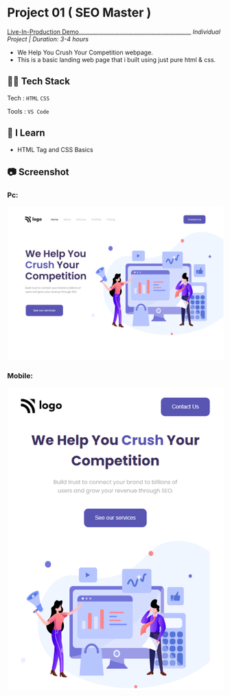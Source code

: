 # Project 01 ( SEO Master )
[Live-In-Production Demo](https://ubiquitous-muffin-437443.netlify.app/)_________________________________________ _Individual Project | Duration: 3-4 hours_ <br>
- We Help You Crush Your Competition webpage. <br>
- This is a basic landing web page that i built using just pure html & css.

## 👨‍💻 Tech Stack
Tech : `HTML` `CSS` <br>

Tools : `VS Code`

## 📝 I Learn
- HTML Tag and CSS Basics

## 📷 Screenshot

### Pc:

<img src="./output.png" alt="Output">

### Mobile:

<img src="./Mobile.png" alt="Output">



